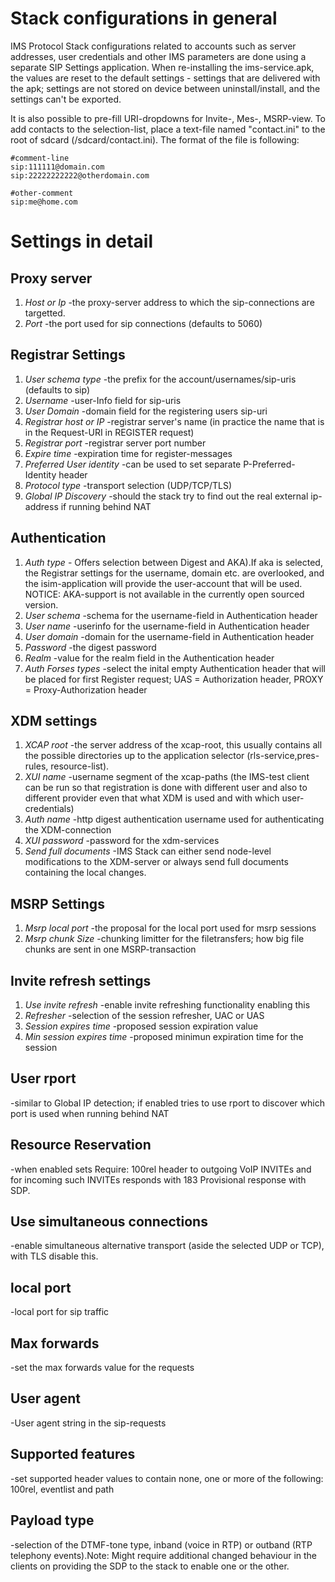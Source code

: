 # Stack configurations in general #

IMS Protocol Stack configurations related to accounts such as server addresses, user credentials and other IMS parameters are done using a  separate SIP Settings application. When re-installing the ims-service.apk, the values are reset to the default settings -
settings that are delivered with the apk; settings are not stored on device between uninstall/install, and the settings can't be exported.

It is also possible to pre-fill URI-dropdowns for Invite-, Mes-, MSRP-view. To add contacts to the selection-list, place a text-file named "contact.ini" to the root of sdcard (/sdcard/contact.ini). The format of the file is following:
```
#comment-line
sip:111111@domain.com
sip:22222222222@otherdomain.com

#other-comment
sip:me@home.com
```

# Settings in detail #

## Proxy server ##
  1. _Host or Ip_ -the proxy-server address to which the sip-connections are targetted.
  1. _Port_ -the port used for sip connections (defaults to 5060)

## Registrar Settings ##
  1. _User schema type_ -the prefix for the account/usernames/sip-uris (defaults to sip)
  1. _Username_ -user-Info field for sip-uris
  1. _User Domain_ -domain field for the registering users sip-uri
  1. _Registrar host or IP_ -registrar server's name (in practice the name that is in the Request-URI in REGISTER request)
  1. _Registrar port_ -registrar server port number
  1. _Expire time_ -expiration time for register-messages
  1. _Preferred User identity_ -can be used to set separate P-Preferred-Identity header
  1. _Protocol type_ -transport selection (UDP/TCP/TLS)
  1. _Global IP Discovery_ -should the stack try to find out the real external ip-address if running behind NAT

## Authentication ##
  1. _Auth type_ - Offers selection between Digest and AKA).If aka is selected, the Registrar settings for the username, domain etc. are overlooked, and the isim-application will provide the user-account that will be used. NOTICE: AKA-support is not available in the currently open sourced version.
  1. _User schema_ -schema for the username-field in Authentication header
  1. _User name_ -userinfo for the username-field in Authentication header
  1. _User domain_ -domain for the username-field in Authentication header
  1. _Password_ -the digest password
  1. _Realm_ -value for the realm field in the Authentication header
  1. _Auth Forses types_ -select the inital empty Authentication header that will be placed for first Register request; UAS = Authorization header, PROXY = Proxy-Authorization header


## XDM settings ##
  1. _XCAP root_ -the server address of the xcap-root, this usually contains all the possible directories up to the application selector (rls-service,pres-rules, resource-list).
  1. _XUI name_ -username segment of the xcap-paths (the IMS-test client can be run so that registration is done with different user and also to different provider even that what XDM is used and with which user-credentials)
  1. _Auth name_ -http digest authentication username used for authenticating the XDM-connection
  1. _XUI password_ -password for the xdm-services
  1. _Send full documents_ -IMS Stack can either send node-level modifications to the XDM-server or always send full documents containing the local changes.

## MSRP Settings ##
  1. _Msrp local port_ -the proposal for the local port used for msrp sessions
  1. _Msrp chunk Size_ -chunking limitter for the filetransfers; how big file chunks are sent in one MSRP-transaction

## Invite refresh settings ##
  1. _Use invite refresh_ -enable invite refreshing functionality enabling this
  1. _Refresher_ -selection of the session refresher, UAC or UAS
  1. _Session expires time_ -proposed session expiration value
  1. _Min session expires time_ -proposed minimun expiration time for the session

## User rport ##
-similar to Global IP detection; if enabled tries to use rport to
discover which port is used when running behind NAT

## Resource Reservation ##
-when enabled sets Require: 100rel header to outgoing VoIP INVITEs
and for incoming such INVITEs responds with 183 Provisional response
with SDP.

## Use simultaneous connections ##
-enable simultaneous alternative transport (aside the selected UDP or
TCP), with TLS disable this.

## local port ##
-local port for sip traffic

## Max forwards ##
-set the max forwards value for the requests

## User agent ##
-User agent string in the sip-requests

## Supported features ##
-set supported header values to contain none, one or more of the
following: 100rel, eventlist and path

## Payload type ##
-selection of the DTMF-tone type, inband (voice in RTP) or outband
(RTP telephony events).Note: Might require additional changed behaviour in the clients on providing the SDP to the stack to enable one or the
other.